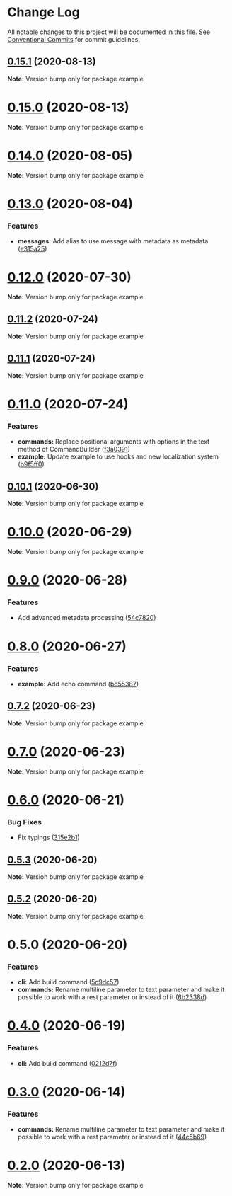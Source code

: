# Change Log

All notable changes to this project will be documented in this file.
See [Conventional Commits](https://conventionalcommits.org) for commit guidelines.

## [0.15.1](https://github.com/Exeteres/Replikit/compare/v0.15.0...v0.15.1) (2020-08-13)

**Note:** Version bump only for package example





# [0.15.0](https://github.com/Exeteres/Replikit/compare/v0.14.0...v0.15.0) (2020-08-13)

**Note:** Version bump only for package example





# [0.14.0](https://github.com/Exeteres/Replikit/compare/v0.13.0...v0.14.0) (2020-08-05)

**Note:** Version bump only for package example





# [0.13.0](https://github.com/Exeteres/Replikit/compare/v0.12.1...v0.13.0) (2020-08-04)


### Features

* **messages:** Add alias to use message with metadata as metadata ([e315a25](https://github.com/Exeteres/Replikit/commit/e315a256dfeef85137f640e08176d14c84a1638f))





# [0.12.0](https://github.com/Exeteres/Replikit/compare/v0.11.2...v0.12.0) (2020-07-30)

**Note:** Version bump only for package example





## [0.11.2](https://github.com/Exeteres/Replikit/compare/v0.11.1...v0.11.2) (2020-07-24)

**Note:** Version bump only for package example





## [0.11.1](https://github.com/Exeteres/Replikit/compare/v0.11.0...v0.11.1) (2020-07-24)

**Note:** Version bump only for package example






# [0.11.0](https://github.com/Exeteres/Replikit/compare/v0.10.1...v0.11.0) (2020-07-24)


### Features

* **commands:** Replace positional arguments with options in the text method of CommandBuilder ([f3a0391](https://github.com/Exeteres/Replikit/commit/f3a0391738f62c30c4fe00c0a9369a4a5112c66f))
* **example:** Update example to use hooks and new localization system ([b9f5ff0](https://github.com/Exeteres/Replikit/commit/b9f5ff02e51e3fe71b30024fd4b01013078a8ca1))





## [0.10.1](https://github.com/Exeteres/Replikit/compare/v0.10.0...v0.10.1) (2020-06-30)

**Note:** Version bump only for package example





# [0.10.0](https://github.com/Exeteres/Replikit/compare/v0.9.0...v0.10.0) (2020-06-29)

**Note:** Version bump only for package example





# [0.9.0](https://github.com/Exeteres/Replikit/compare/v0.8.0...v0.9.0) (2020-06-28)


### Features

* Add advanced metadata processing ([54c7820](https://github.com/Exeteres/Replikit/commit/54c782021f5ebc16d784f210d273f8d7490d2af5))





# [0.8.0](https://github.com/Exeteres/Replikit/compare/v0.7.2...v0.8.0) (2020-06-27)


### Features

* **example:** Add echo command ([bd55387](https://github.com/Exeteres/Replikit/commit/bd55387721b431d9346507458ebf435b8c0dde75))





## [0.7.2](https://github.com/Exeteres/Replikit/compare/v0.7.1...v0.7.2) (2020-06-23)

**Note:** Version bump only for package example





# [0.7.0](https://github.com/Exeteres/Replikit/compare/v0.6.0...v0.7.0) (2020-06-23)

**Note:** Version bump only for package example





# [0.6.0](https://github.com/Exeteres/Replikit/compare/v0.5.3...v0.6.0) (2020-06-21)


### Bug Fixes

* Fix typings ([315e2b1](https://github.com/Exeteres/Replikit/commit/315e2b1fedab922dd3e63851f33de64856a8d863))





## [0.5.3](https://github.com/Exeteres/Replikit/compare/v0.5.2...v0.5.3) (2020-06-20)

**Note:** Version bump only for package example





## [0.5.2](https://github.com/Exeteres/Replikit/compare/v0.5.1...v0.5.2) (2020-06-20)

**Note:** Version bump only for package example





# 0.5.0 (2020-06-20)


### Features

* **cli:** Add build command ([5c9dc57](https://github.com/Exeteres/Replikit/commit/5c9dc57b9ac2428f4970096dcfc6ae75b2e4dd27))
* **commands:** Rename multiline parameter to text parameter and make it possible to work with a rest parameter or instead of it ([6b2338d](https://github.com/Exeteres/Replikit/commit/6b2338d88b2b5452eacf39b690b797d30a6bf81f))






# [0.4.0](https://github.com/Exeteres/Replikit/compare/v0.3.0...v0.4.0) (2020-06-19)


### Features

* **cli:** Add build command ([0212d7f](https://github.com/Exeteres/Replikit/commit/0212d7f9c87d517b8cf220be9b32376551c3603b))





# [0.3.0](https://github.com/Exeteres/Replikit/compare/v0.2.0...v0.3.0) (2020-06-14)


### Features

* **commands:** Rename multiline parameter to text parameter and make it possible to work with a rest parameter or instead of it ([44c5b69](https://github.com/Exeteres/Replikit/commit/44c5b69cfca82a0a7280593e6bef8b2028ca2ae0))





# [0.2.0](https://github.com/Exeteres/Replikit/compare/v0.1.0...v0.2.0) (2020-06-13)

**Note:** Version bump only for package example
